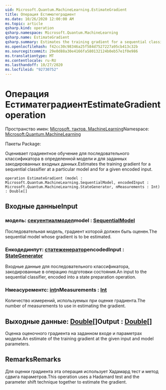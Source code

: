 ```yaml
---
uid: Microsoft.Quantum.MachineLearning.EstimateGradient
title: Операция Естиматеградиент
ms.date: 10/26/2020 12:00:00 AM
ms.topic: article
qsharp.kind: operation
qsharp.namespace: Microsoft.Quantum.MachineLearning
qsharp.name: EstimateGradient
qsharp.summary: Estimates the training gradient for a sequential classifier at a particular model and for a given encoded input.
ms.openlocfilehash: f42cc30c98346a25f584d7527227a95cb413c32b
ms.sourcegitcommit: 29e0d88a30e4166fa580132124b0eb57e1f0e986
ms.translationtype: MT
ms.contentlocale: ru-RU
ms.lasthandoff: 10/27/2020
ms.locfileid: "92730752"
---
```

# <a name="estimategradient-operation"></a><span data-ttu-id="47bd7-102">Операция Естиматеградиент</span><span class="sxs-lookup"><span data-stu-id="47bd7-102">EstimateGradient operation</span></span>

<span data-ttu-id="47bd7-103">Пространство имен: [Microsoft. тактов. MachineLearning](xref:Microsoft.Quantum.MachineLearning)</span><span class="sxs-lookup"><span data-stu-id="47bd7-103">Namespace: [Microsoft.Quantum.MachineLearning](xref:Microsoft.Quantum.MachineLearning)</span></span>

<span data-ttu-id="47bd7-104">Пакеты [](https://nuget.org/packages/)</span><span class="sxs-lookup"><span data-stu-id="47bd7-104">Package: [](https://nuget.org/packages/)</span></span>


<span data-ttu-id="47bd7-105">Оценивает градиентное обучение для последовательного классификатора в определенной модели и для заданных закодированных входных данных.</span><span class="sxs-lookup"><span data-stu-id="47bd7-105">Estimates the training gradient for a sequential classifier at a particular model and for a given encoded input.</span></span>

```qsharp
operation EstimateGradient (model : Microsoft.Quantum.MachineLearning.SequentialModel, encodedInput : Microsoft.Quantum.MachineLearning.StateGenerator, nMeasurements : Int) : Double[]
```


## <a name="input"></a><span data-ttu-id="47bd7-106">Входные данные</span><span class="sxs-lookup"><span data-stu-id="47bd7-106">Input</span></span>

### <a name="model--sequentialmodel"></a><span data-ttu-id="47bd7-107">модель: [секуентиалмодел](xref:Microsoft.Quantum.MachineLearning.SequentialModel)</span><span class="sxs-lookup"><span data-stu-id="47bd7-107">model : [SequentialModel](xref:Microsoft.Quantum.MachineLearning.SequentialModel)</span></span>

<span data-ttu-id="47bd7-108">Последовательная модель, градиент которой должен быть оценен.</span><span class="sxs-lookup"><span data-stu-id="47bd7-108">The sequential model whose gradient is to be estimated.</span></span>


### <a name="encodedinput--stategenerator"></a><span data-ttu-id="47bd7-109">Енкодединпут: [статеженератор](xref:Microsoft.Quantum.MachineLearning.StateGenerator)</span><span class="sxs-lookup"><span data-stu-id="47bd7-109">encodedInput : [StateGenerator](xref:Microsoft.Quantum.MachineLearning.StateGenerator)</span></span>

<span data-ttu-id="47bd7-110">Входные данные для последовательного классификатора, закодированные в операцию подготовки состояния.</span><span class="sxs-lookup"><span data-stu-id="47bd7-110">An input to the sequential classifier, encoded into a state preparation operation.</span></span>


### <a name="nmeasurements--int"></a><span data-ttu-id="47bd7-111">Нмеасурементс: [int](xref:microsoft.quantum.lang-ref.int)</span><span class="sxs-lookup"><span data-stu-id="47bd7-111">nMeasurements : [Int](xref:microsoft.quantum.lang-ref.int)</span></span>

<span data-ttu-id="47bd7-112">Количество измерений, используемых при оценке градиента.</span><span class="sxs-lookup"><span data-stu-id="47bd7-112">The number of measurements to use in estimating the gradient.</span></span>



## <a name="output--double"></a><span data-ttu-id="47bd7-113">Выходные данные: [Double](xref:microsoft.quantum.lang-ref.double)[]</span><span class="sxs-lookup"><span data-stu-id="47bd7-113">Output : [Double](xref:microsoft.quantum.lang-ref.double)[]</span></span>

<span data-ttu-id="47bd7-114">Оценка оценочного градиента на заданном входе и параметрах модели.</span><span class="sxs-lookup"><span data-stu-id="47bd7-114">An estimate of the training gradient at the given input and model parameters.</span></span>

## <a name="remarks"></a><span data-ttu-id="47bd7-115">Remarks</span><span class="sxs-lookup"><span data-stu-id="47bd7-115">Remarks</span></span>

<span data-ttu-id="47bd7-116">Для оценки градиента эта операция использует Хадамард тест и метод сдвига параметров.</span><span class="sxs-lookup"><span data-stu-id="47bd7-116">This operation uses a Hadamard test and the parameter shift technique together to estimate the gradient.</span></span>